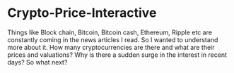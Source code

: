 # Crypto-Price-Interactive
Things like Block chain, Bitcoin, Bitcoin cash, Ethereum, Ripple etc are constantly coming in the news articles I read. So I wanted to understand more about it.  How many cryptocurrencies are there and what are their prices and valuations? Why is there a sudden surge in the interest in recent days? So what next?
